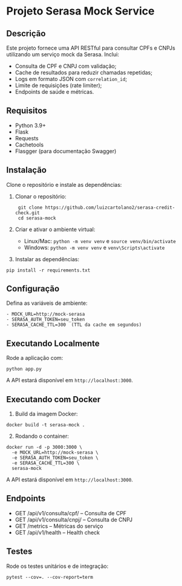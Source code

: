 # Projeto Serasa Mock Service

## Descrição
Este projeto fornece uma API RESTful para consultar CPFs e CNPJs utilizando um serviço mock da Serasa. Inclui:
- Consulta de CPF e CNPJ com validação;
- Cache de resultados para reduzir chamadas repetidas;
- Logs em formato JSON com `correlation_id`;
- Limite de requisições (rate limiter);
- Endpoints de saúde e métricas.

## Requisitos
- Python 3.9+
- Flask
- Requests
- Cachetools
- Flasgger (para documentação Swagger)

## Instalação
Clone o repositório e instale as dependências:

1. Clonar o repositório:
   ```shell
    git clone https://github.com/luizcartolano2/serasa-credit-check.git
    cd serasa-mock
    ```
2. Criar e ativar o ambiente virtual:
   - Linux/Mac: `python -m venv venv` e `source venv/bin/activate`
   - Windows: `python -m venv venv` e `venv\Scripts\activate`

3. Instalar as dependências:
```shell
pip install -r requirements.txt
```

## Configuração
Defina as variáveis de ambiente:
```shell
- MOCK_URL=http://mock-serasa
- SERASA_AUTH_TOKEN=seu_token
- SERASA_CACHE_TTL=300  (TTL da cache em segundos)
```

## Executando Localmente
Rode a aplicação com:
```shell
python app.py
```

A API estará disponível em `http://localhost:3000`.

## Executando com Docker
1. Build da imagem Docker:
```shell
docker build -t serasa-mock .
```
2. Rodando o container:
```shell
docker run -d -p 3000:3000 \
  -e MOCK_URL=http://mock-serasa \
  -e SERASA_AUTH_TOKEN=seu_token \
  -e SERASA_CACHE_TTL=300 \
  serasa-mock
```

A API estará disponível em `http://localhost:3000`.

## Endpoints
- GET /api/v1/consulta/cpf/<cpf> – Consulta de CPF
- GET /api/v1/consulta/cnpj/<cnpj> – Consulta de CNPJ
- GET /metrics – Métricas do serviço
- GET /api/v1/health – Health check

## Testes
Rode os testes unitários e de integração:
```shell
pytest --cov=. --cov-report=term
```

